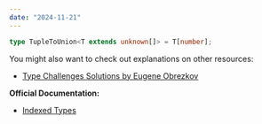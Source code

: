 ```yaml
---
date: "2024-11-21"
---
```

```ts
type TupleToUnion<T extends unknown[]> = T[number];
```


You might also want to check out explanations on other resources:
- [Type Challenges Solutions by Eugene Obrezkov](https://github.com/ghaiklor/type-challenges-solutions/blob/main/en/medium-tuple-to-union.md)

**Official Documentation:**
- [Indexed Types](https://www.typescriptlang.org/docs/handbook/2/indexed-access-types.html)
